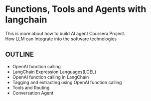 # Functions, Tools and Agents with langchain
This is more about how to build AI agent Coursera Project.</br>
  How LLM can Integrate into the software technologies 

## OUTLINE
- OpenAI function calling
- LangChain Expression Languages(LCEL)
- OpenAI function calling in LangChain
- Tagging and extracting using OpenAI function calling
- Tools and Routing
- Conversation Agent 
